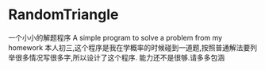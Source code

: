 # RandomTriangle
一个小小的解题程序                A simple program to solve a problem from my homework
本人初三,这个程序是我在学概率的时候碰到一道题,按照普通解法要列举很多情况写很多字,所以设计了这个程序.
能力还不是很够.请多多包涵
